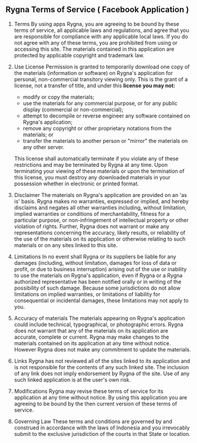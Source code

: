 ## Rygna Terms of Service ( Facebook Application )

1. Terms
By using apps Rygna, you are agreeing to be bound by these terms of service, all applicable laws and regulations, and agree that you are responsible for compliance with any applicable local laws. If you do not agree with any of these terms, you are prohibited from using or accessing this site. The materials contained in this application are protected by applicable copyright and trademark law.

2. Use License
Permission is granted to temporarily download one copy of the materials (information or software) on Rygna's application for personal, non-commercial transitory viewing only. This is the grant of a license, not a transfer of title, and under this **license you may not:**
    * modify or copy the materials;
    * use the materials for any commercial purpose, or for any public display (commercial or non-commercial);
    * attempt to decompile or reverse engineer any software contained on Rygna's application;
    * remove any copyright or other proprietary notations from the materials; or
    * transfer the materials to another person or "mirror" the materials on any other server.
    
    This license shall automatically terminate if you violate any of these restrictions and may be terminated by Rygna at any time. Upon terminating your viewing of these materials or upon the termination of this license, you must destroy any downloaded materials in your possession whether in electronic or printed format.

3. Disclaimer
The materials on Rygna's application are provided on an 'as is' basis. Rygna makes no warranties, expressed or implied, and hereby disclaims and negates all other warranties including, without limitation, implied warranties or conditions of merchantability, fitness for a particular purpose, or non-infringement of intellectual property or other violation of rights.
Further, Rygna does not warrant or make any representations concerning the accuracy, likely results, or reliability of the use of the materials on its application or otherwise relating to such materials or on any sites linked to this site.

4. Limitations
In no event shall Rygna or its suppliers be liable for any damages (including, without limitation, damages for loss of data or profit, or due to business interruption) arising out of the use or inability to use the materials on Rygna's application, even if Rygna or a Rygna authorized representative has been notified orally or in writing of the possibility of such damage. Because some jurisdictions do not allow limitations on implied warranties, or limitations of liability for consequential or incidental damages, these limitations may not apply to you.

5. Accuracy of materials
The materials appearing on Rygna's application could include technical, typographical, or photographic errors. Rygna does not warrant that any of the materials on its application are accurate, complete or current. Rygna may make changes to the materials contained on its application at any time without notice. However Rygna does not make any commitment to update the materials.

6. Links
Rygna has not reviewed all of the sites linked to its application and is not responsible for the contents of any such linked site. The inclusion of any link does not imply endorsement by Rygna of the site. Use of any such linked application is at the user's own risk.

7. Modifications
Rygna may revise these terms of service for its application at any time without notice. By using this application you are agreeing to be bound by the then current version of these terms of service.

8. Governing Law
These terms and conditions are governed by and construed in accordance with the laws of Indonesia and you irrevocably submit to the exclusive jurisdiction of the courts in that State or location.
